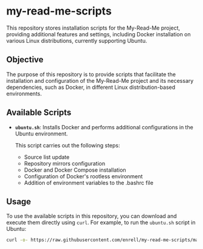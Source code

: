 # my-read-me-scripts
This repository stores installation scripts for the My-Read-Me project, providing additional features and settings, including Docker installation on various Linux distributions, currently supporting Ubuntu.

## Objective
The purpose of this repository is to provide scripts that facilitate the installation and configuration of the My-Read-Me project and its necessary dependencies, such as Docker, in different Linux distribution-based environments.

## Available Scripts

- **`ubuntu.sh`**: Installs Docker and performs additional configurations in the Ubuntu environment.
  
  This script carries out the following steps:
  - Source list update
  - Repository mirrors configuration
  - Docker and Docker Compose installation
  - Configuration of Docker's rootless environment
  - Addition of environment variables to the .bashrc file

## Usage

To use the available scripts in this repository, you can download and execute them directly using `curl`. For example, to run the `ubuntu.sh` script in Ubuntu:
```bash
curl -o- https://raw.githubusercontent.com/enrell/my-read-me-scripts/main/ubuntu.sh | bash
